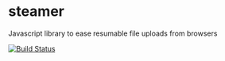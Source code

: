 # steamer

Javascript library to ease resumable file uploads from browsers

[![Build Status](https://api.shippable.com/projects/588b1fa6f2ff731000b40b1a/badge?branch=master&label=build)](https://app.shippable.com/projects/588b1fa6f2ff731000b40b1a)
